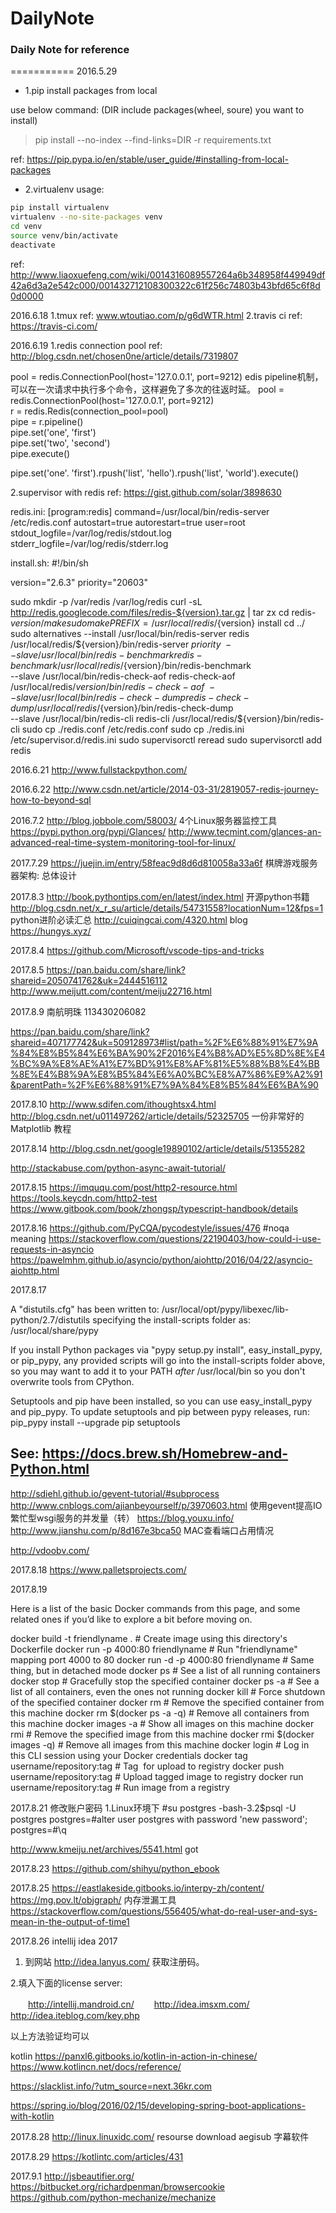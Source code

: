 # DailyNote

### Daily Note for reference
===========
2016.5.29

* 1.pip install packages from local

use below command:
(DIR include packages(wheel, soure) you want to install)
> pip install --no-index --find-links=DIR -r requirements.txt

ref: https://pip.pypa.io/en/stable/user_guide/#installing-from-local-packages

* 2.virtualenv usage:

```Bash
pip install virtualenv
virtualenv --no-site-packages venv
cd venv
source venv/bin/activate
deactivate
```

ref: http://www.liaoxuefeng.com/wiki/0014316089557264a6b348958f449949df42a6d3a2e542c000/001432712108300322c61f256c74803b43bfd65c6f8d0d0000

2016.6.18
1.tmux 
ref: www.wtoutiao.com/p/g6dWTR.html
2.travis ci
ref: https://travis-ci.com/

2016.6.19
1.redis connection pool
ref: http://blog.csdn.net/chosen0ne/article/details/7319807

pool = redis.ConnectionPool(host='127.0.0.1', port=9212)
edis pipeline机制，可以在一次请求中执行多个命令，这样避免了多次的往返时延。
pool = redis.ConnectionPool(host='127.0.0.1', port=9212)  
r = redis.Redis(connection_pool=pool)  
pipe = r.pipeline()  
pipe.set('one', 'first')  
pipe.set('two', 'second')  
pipe.execute()  
  
pipe.set('one'. 'first').rpush('list', 'hello').rpush('list', 'world').execute()

2.supervisor with redis
ref: https://gist.github.com/solar/3898630

redis.ini:
[program:redis]
command=/usr/local/bin/redis-server /etc/redis.conf
autostart=true
autorestart=true
user=root
stdout_logfile=/var/log/redis/stdout.log
stderr_logfile=/var/log/redis/stderr.log

install.sh:
#!/bin/sh

version="2.6.3"
priority="20603"

sudo mkdir -p /var/redis /var/log/redis
curl -sL http://redis.googlecode.com/files/redis-${version}.tar.gz | tar zx
cd redis-${version}/
make
sudo make PREFIX=/usr/local/redis/${version} install
cd ../
sudo alternatives --install /usr/local/bin/redis-server redis /usr/local/redis/${version}/bin/redis-server ${priority} \
  --slave /usr/local/bin/redis-benchmark redis-benchmark /usr/local/redis/${version}/bin/redis-benchmark \
  --slave /usr/local/bin/redis-check-aof redis-check-aof /usr/local/redis/${version}/bin/redis-check-aof \
  --slave /usr/local/bin/redis-check-dump redis-check-dump /usr/local/redis/${version}/bin/redis-check-dump \
  --slave /usr/local/bin/redis-cli redis-cli /usr/local/redis/${version}/bin/redis-cli
sudo cp ./redis.conf /etc/redis.conf
sudo cp ./redis.ini /etc/supervisor.d/redis.ini
sudo supervisorctl reread
sudo supervisorctl add redis

2016.6.21
http://www.fullstackpython.com/

2016.6.22
http://www.csdn.net/article/2014-03-31/2819057-redis-journey-how-to-beyond-sql

2016.7.2
http://blog.jobbole.com/58003/  4个Linux服务器监控工具
https://pypi.python.org/pypi/Glances/
http://www.tecmint.com/glances-an-advanced-real-time-system-monitoring-tool-for-linux/

2017.7.29
https://juejin.im/entry/58feac9d8d6d810058a33a6f 棋牌游戏服务器架构: 总体设计

2017.8.3
http://book.pythontips.com/en/latest/index.html 开源python书籍
http://blog.csdn.net/x_r_su/article/details/54731558?locationNum=12&fps=1 python进阶必读汇总
http://cuiqingcai.com/4320.html blog
https://hungys.xyz/ 

2017.8.4
https://github.com/Microsoft/vscode-tips-and-tricks

2017.8.5
https://pan.baidu.com/share/link?shareid=2050741762&uk=2444516112
http://www.meijutt.com/content/meiju22716.html

2017.8.9
南航明珠  113430206082

https://pan.baidu.com/share/link?shareid=407177742&uk=509128973#list/path=%2F%E6%88%91%E7%9A%84%E8%B5%84%E6%BA%90%2F2016%E4%B8%AD%E5%8D%8E%E4%BC%9A%E8%AE%A1%E7%BD%91%E8%AF%81%E5%88%B8%E4%BB%8E%E4%B8%9A%E8%B5%84%E6%A0%BC%E8%A7%86%E9%A2%91&parentPath=%2F%E6%88%91%E7%9A%84%E8%B5%84%E6%BA%90

2017.8.10
http://www.sdifen.com/ithoughtsx4.html
http://blog.csdn.net/u011497262/article/details/52325705  一份非常好的Matplotlib 教程

2017.8.14
http://blog.csdn.net/google19890102/article/details/51355282

http://stackabuse.com/python-async-await-tutorial/

2017.8.15
https://imququ.com/post/http2-resource.html
https://tools.keycdn.com/http2-test
https://www.gitbook.com/book/zhongsp/typescript-handbook/details

2017.8.16
https://github.com/PyCQA/pycodestyle/issues/476  #noqa meaning
https://stackoverflow.com/questions/22190403/how-could-i-use-requests-in-asyncio 
https://pawelmhm.github.io/asyncio/python/aiohttp/2016/04/22/asyncio-aiohttp.html

2017.8.17

A "distutils.cfg" has been written to:
  /usr/local/opt/pypy/libexec/lib-python/2.7/distutils
specifying the install-scripts folder as:
  /usr/local/share/pypy

If you install Python packages via "pypy setup.py install", easy_install_pypy,
or pip_pypy, any provided scripts will go into the install-scripts folder
above, so you may want to add it to your PATH *after* /usr/local/bin
so you don't overwrite tools from CPython.

Setuptools and pip have been installed, so you can use easy_install_pypy and
pip_pypy.
To update setuptools and pip between pypy releases, run:
    pip_pypy install --upgrade pip setuptools

See: https://docs.brew.sh/Homebrew-and-Python.html
-----------------------------------------------------

http://sdiehl.github.io/gevent-tutorial/#subprocess
http://www.cnblogs.com/ajianbeyourself/p/3970603.html 使用gevent提高IO繁忙型wsgi服务的并发量（转）
https://blog.youxu.info/ 
http://www.jianshu.com/p/8d167e3bca50  MAC查看端口占用情况

http://vdoobv.com/

2017.8.18
https://www.palletsprojects.com/

2017.8.19

Here is a list of the basic Docker commands from this page, and some related ones if you’d like to explore a bit before moving on.

docker build -t friendlyname .  # Create image using this directory's Dockerfile
docker run -p 4000:80 friendlyname  # Run "friendlyname" mapping port 4000 to 80
docker run -d -p 4000:80 friendlyname         # Same thing, but in detached mode
docker ps                                 # See a list of all running containers
docker stop <hash>                     # Gracefully stop the specified container
docker ps -a           # See a list of all containers, even the ones not running
docker kill <hash>                   # Force shutdown of the specified container
docker rm <hash>              # Remove the specified container from this machine
docker rm $(docker ps -a -q)           # Remove all containers from this machine
docker images -a                               # Show all images on this machine
docker rmi <imagename>            # Remove the specified image from this machine
docker rmi $(docker images -q)             # Remove all images from this machine
docker login             # Log in this CLI session using your Docker credentials
docker tag <image> username/repository:tag  # Tag <image> for upload to registry
docker push username/repository:tag            # Upload tagged image to registry
docker run username/repository:tag                   # Run image from a registry

2017.8.21
修改账户密码
1.Linux环境下
#su  postgres 
-bash-3.2$psql -U postgres 
postgres=#alter user postgres with password 'new password';
postgres=#\q

http://www.kmeiju.net/archives/5541.html  got

2017.8.23
https://github.com/shihyu/python_ebook

2017.8.25
https://eastlakeside.gitbooks.io/interpy-zh/content/
https://mg.pov.lt/objgraph/ 内存泄漏工具
https://stackoverflow.com/questions/556405/what-do-real-user-and-sys-mean-in-the-output-of-time1

2017.8.26
intellij idea 2017
1. 到网站 http://idea.lanyus.com/ 获取注册码。

2.填入下面的license server:

　　http://intellij.mandroid.cn/
　　http://idea.imsxm.com/
　　http://idea.iteblog.com/key.php

以上方法验证均可以

kotlin
https://panxl6.gitbooks.io/kotlin-in-action-in-chinese/
https://www.kotlincn.net/docs/reference/

https://slacklist.info/?utm_source=next.36kr.com

https://spring.io/blog/2016/02/15/developing-spring-boot-applications-with-kotlin

2017.8.28
http://linux.linuxidc.com/  resourse download 
aegisub 字幕软件

2017.8.29
https://kotlintc.com/articles/431

2017.9.1
http://jsbeautifier.org/
https://bitbucket.org/richardpenman/browsercookie
https://github.com/python-mechanize/mechanize
